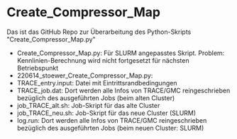 # Create_Compressor_Map

Das ist das GitHub Repo zur Überarbeitung des Python-Skripts "Create_Compressor_Map.py"

- Create_Compressor_Map.py: Für SLURM angepasstes Skript. Problem: Kennlinien-Berechnung wird nicht fortgesetzt für nächsten Betriebspunkt
- 220614_stoewer_Create_Compressor_Map.py:
- TRACE_entry.input: Datei mit Eintrittsrandbedingungen
- TRACE_job.dat: Dort werden alle Infos von TRACE/GMC reingeschrieben bezüglich des ausgeführten Jobs (beim alten Cluster)
- job_TRACE_alt.sh: Job-Skript für das alte Cluster
- job_TRACE_neu.sh: Job-Skript für das neue Cluster (SLURM)
- log.run: Dort werden alle Infos von TRACE/GMC reingeschrieben bezüglich des ausgeführten Jobs (beim neuen Cluster: SLURM)
